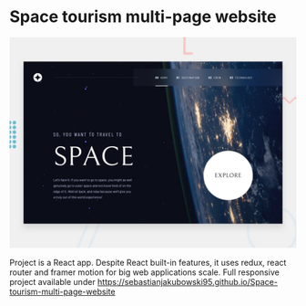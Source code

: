 # Space tourism multi-page website

![Design preview for the Space tourism multi-page website](./space-project/preview.jpg)

Project is a React app. Despite React built-in features, it uses redux, react router and framer motion for big web applications scale.
Full responsive project available under 
https://sebastianjakubowski95.github.io/Space-tourism-multi-page-website

